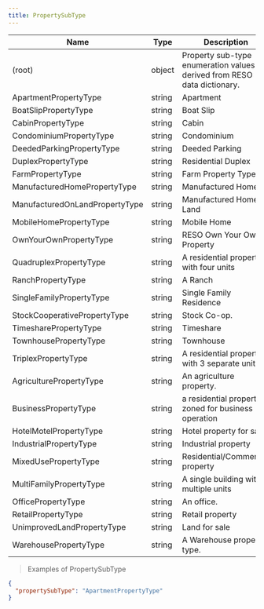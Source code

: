 ```yaml
---
title: PropertySubType
---
```

| Name | Type | Description |
|---|---|---|
| (root) | object | Property sub-type enumeration values derived from RESO data dictionary. |
| ApartmentPropertyType | string | Apartment |
| BoatSlipPropertyType | string | Boat Slip |
| CabinPropertyType | string | Cabin |
| CondominiumPropertyType | string | Condominium |
| DeededParkingPropertyType | string | Deeded Parking |
| DuplexPropertyType | string | Residential Duplex |
| FarmPropertyType | string | Farm Property Type |
| ManufacturedHomePropertyType | string | Manufactured Home |
| ManufacturedOnLandPropertyType | string | Manufactured Home + Land |
| MobileHomePropertyType | string | Mobile Home |
| OwnYourOwnPropertyType | string | RESO Own Your Own Property |
| QuadruplexPropertyType | string | A residential property with four units |
| RanchPropertyType | string | A Ranch |
| SingleFamilyPropertyType | string | Single Family Residence |
| StockCooperativePropertyType | string | Stock Co-op. |
| TimesharePropertyType | string | Timeshare |
| TownhousePropertyType | string | Townhouse |
| TriplexPropertyType | string | A residential property with 3 separate units |
| AgriculturePropertyType | string | An agriculture property. |
| BusinessPropertyType | string | a residential property zoned for business operation |
| HotelMotelPropertyType | string | Hotel property for sale. |
| IndustrialPropertyType | string | Industrial property |
| MixedUsePropertyType | string | Residential/Commercial property |
| MultiFamilyPropertyType | string | A single building with multiple units |
| OfficePropertyType | string | An office. |
| RetailPropertyType | string | Retail property |
| UnimprovedLandPropertyType | string | Land for sale |
| WarehousePropertyType | string | A Warehouse property type. |

> Examples of PropertySubType

```json
{
  "propertySubType": "ApartmentPropertyType"
}
```


